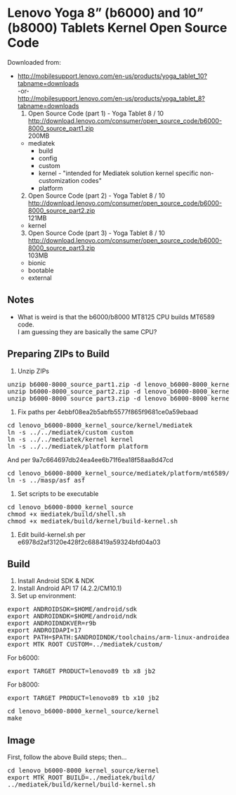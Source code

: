 # Lenovo Yoga 8” (b6000) and 10” (b8000) Tablets Kernel Open Source Code

Downloaded from:
* http://mobilesupport.lenovo.com/en-us/products/yoga_tablet_10?tabname=downloads  
  -or-  
  http://mobilesupport.lenovo.com/en-us/products/yoga_tablet_8?tabname=downloads
  1. Open Source Code (part 1) - Yoga Tablet 8 / 10  
     http://download.lenovo.com/consumer/open_source_code/b6000-8000_source_part1.zip  
     200MB
    * mediatek
      * build
      * config
      * custom
      * kernel - "intended for Mediatek solution kernel specific non-customization codes"
      * platform
  2. Open Source Code (part 2) - Yoga Tablet 8 / 10  
     http://download.lenovo.com/consumer/open_source_code/b6000-8000_source_part2.zip  
     121MB
    * kernel
  3. Open Source Code (part 3) - Yoga Tablet 8 / 10  
     http://download.lenovo.com/consumer/open_source_code/b6000-8000_source_part3.zip  
     103MB
    * bionic
    * bootable
    * external

## Notes
* What is weird is that the b6000/b8000 MT8125 CPU builds MT6589 code.  
  I am guessing they are basically the same CPU?

## Preparing ZIPs to Build
1. Unzip ZIPs
<pre>
unzip b6000-8000_source_part1.zip -d lenovo_b6000-8000_kernel_source
unzip b6000-8000_source_part2.zip -d lenovo_b6000-8000_kernel_source
unzip b6000-8000_source_part3.zip -d lenovo_b6000-8000_kernel_source
</pre>
1. Fix paths per 4ebbf08ea2b5abfb5577f865f9681ce0a59ebaad
<pre>
cd lenovo_b6000-8000_kernel_source/kernel/mediatek
ln -s ../../mediatek/custom custom
ln -s ../../mediatek/kernel kernel
ln -s ../../mediatek/platform platform
</pre>
   And per 9a7c664697db24ea4ee6b71f6ea18f58aa8d47cd
<pre>
cd lenovo_b6000-8000_kernel_source/mediatek/platform/mt6589/kernel/drivers/dual_ccci
ln -s ../masp/asf asf
</pre>
1. Set scripts to be executable 
<pre>
cd lenovo_b6000-8000_kernel_source
chmod +x mediatek/build/shell.sh
chmod +x mediatek/build/kernel/build-kernel.sh
</pre>
1. Edit build-kernel.sh per e6978d2af3120e428f2c688419a59324bfd04a03

## Build
1. Install Android SDK & NDK
1. Install Android API 17 (4.2.2/CM10.1)
1. Set up environment:
<pre>
export ANDROIDSDK=$HOME/android/sdk
export ANDROIDNDK=$HOME/android/ndk
export ANDROIDNDKVER=r9b
export ANDROIDAPI=17
export PATH=$PATH:$ANDROIDNDK/toolchains/arm-linux-androideabi-4.6/prebuilt/linux-x86_64/bin
export MTK_ROOT_CUSTOM=../mediatek/custom/
</pre>
   For b6000:
<pre>
export TARGET_PRODUCT=lenovo89_tb_x8_jb2
</pre>
   For b8000:
<pre>
export TARGET_PRODUCT=lenovo89_tb_x10_jb2
</pre>
<pre>
cd lenovo_b6000-8000_kernel_source/kernel
make
</pre>

## Image
First, follow the above Build steps; then...  
<pre>
cd lenovo_b6000-8000_kernel_source/kernel
export MTK_ROOT_BUILD=../mediatek/build/
../mediatek/build/kernel/build-kernel.sh
</pre>
